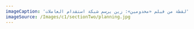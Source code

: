```yaml
---
imageCaption: 'لقطة من فيلم «مخدومين»: زين يرسم شبكة استقدام العاملات'
imageSource: /Images/c1/sectionTwo/planning.jpg
---
```

